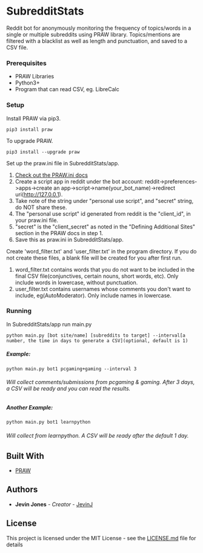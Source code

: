 # SubredditStats
Reddit bot for anonymously monitoring the frequency of topics/words in a single or multiple subreddits using PRAW library. Topics/mentions are filtered with a blacklist as well as length and punctuation, and saved to a CSV file. 

### Prerequisites
* PRAW Libraries
* Python3+
* Program that can read CSV, eg. LibreCalc

### Setup
Install PRAW via pip3.
```
pip3 install praw
```

To upgrade PRAW.
```
pip3 install --upgrade praw
```

Set up the praw.ini file in SubredditStats/app.
1. [Check out the PRAW.ini docs](http://praw.readthedocs.io/en/latest/getting_started/configuration/prawini.html)
2. Create a script app in reddit under the bot account: reddit->preferences->apps->create an app->script->name(your_bot_name)->redirect uri(http://127.0.0.1).
3. Take note of the string under "personal use script", and "secret" string, do NOT share these.
4. The "personal use script" id generated from reddit is the "client_id", in your praw.ini file.
5. "secret" is the "client_secret" as noted in the "Defining Additional Sites" section in the PRAW docs in step 1.
6. Save this as praw.ini in SubredditStats/app.

Create 'word_filter.txt' and 'user_filter.txt' in the program directory. If you do not create these files, a blank file will be created for you after first run.
1. word_filter.txt contains words that you do not want to be included in the final CSV file(conjunctives, certain nouns, short words, etc). Only include words in lowercase, without punctuation.
2. user_filter.txt contains usernames whose comments you don't want to include, eg(AutoModerator). Only include names in lowercase.

### Running
In SubredditStats/app run main.py
```
python main.py [bot site/name] [subreddits to target] --interval[a number, the time in days to generate a CSV](optional, default is 1)
```

##### Example: 
```
python main.py bot1 pcgaming+gaming --interval 3
```
###### Will collect comments/submissions from pcgaming & gaming. After 3 days, a CSV will be ready and you can read the results.

##### Another Example:
```
python main.py bot1 learnpython
```
###### Will collect from learnpython. A CSV will be ready after the default 1 day.

## Built With
* [PRAW](http://praw.readthedocs.io/en/latest/index.html)

## Authors
* **Jevin Jones** - *Creator* - [JevinJ](https://github.com/JevinJ)

## License
This project is licensed under the MIT License - see the [LICENSE.md](LICENSE.md) file for details
